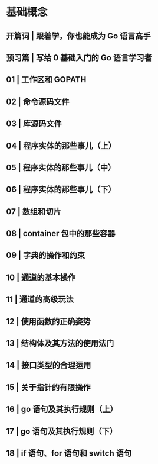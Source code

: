 # 基础概念

## 开篇词 | 跟着学，你也能成为 Go 语言高手

## 预习篇 | 写给 0 基础入门的 Go 语言学习者

## 01 | 工作区和 GOPATH

## 02 | 命令源码文件

## 03 | 库源码文件

## 04 | 程序实体的那些事儿（上）

## 05 | 程序实体的那些事儿（中）

## 06 | 程序实体的那些事儿（下）

## 07 | 数组和切片

## 08 | container 包中的那些容器

## 09 | 字典的操作和约束

## 10 | 通道的基本操作

## 11 | 通道的高级玩法

## 12 | 使用函数的正确姿势

## 13 | 结构体及其方法的使用法门

## 14 | 接口类型的合理运用

## 15 | 关于指针的有限操作

## 16 | go 语句及其执行规则（上）

## 17 | go 语句及其执行规则（下）

## 18 | if 语句、for 语句和 switch 语句